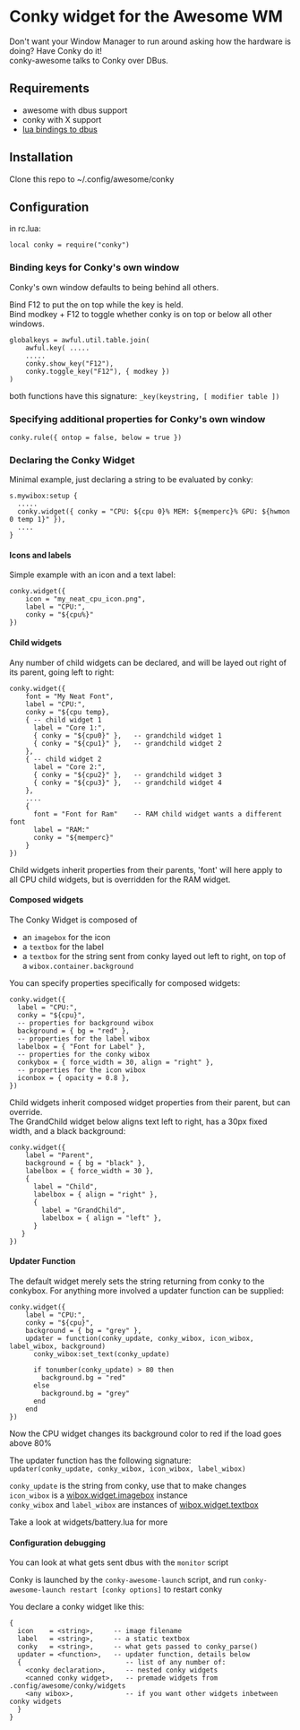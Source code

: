 # Conky widget for the Awesome WM

Don't want your Window Manager to run around asking how the hardware is doing?
Have Conky do it!  
conky-awesome talks to Conky over DBus.

## Requirements
* awesome with dbus support
* conky with X support
* [lua bindings to dbus](github.com/daurnimator/ldbus)

## Installation
Clone this repo to ~/.config/awesome/conky

## Configuration
in rc.lua:

`local conky = require("conky")`

### Binding keys for Conky's own window

Conky's own window defaults to being behind all others.

Bind F12 to put the on top while the key is held.  
Bind modkey + F12 to toggle whether conky is on top or below all other windows.
```
globalkeys = awful.util.table.join(
    awful.key( .....
    .....
    conky.show_key("F12"),
    conky.toggle_key("F12"), { modkey })
)
```

both functions have this signature:
`_key(keystring, [ modifier table ])`

### Specifying additional properties for Conky's own window

`
conky.rule({ ontop = false, below = true })
`

### Declaring the Conky Widget

Minimal example, just declaring a string to be evaluated by conky:
```
s.mywibox:setup {
  .....
  conky.widget({ conky = "CPU: ${cpu 0}% MEM: ${memperc}% GPU: ${hwmon 0 temp 1}" }),
  ....
}
```

#### Icons and labels

Simple example with an icon and a text label:
```
conky.widget({
    icon = "my_neat_cpu_icon.png",
    label = "CPU:",
    conky = "${cpu%}"
})

```

#### Child widgets

Any number of child widgets can be declared, and will be layed out right of its
parent, going left to right:

```
conky.widget({
    font = "My Neat Font",
    label = "CPU:",
    conky = "${cpu temp},
    { -- child widget 1
      label = "Core 1:",
      { conky = "${cpu0}" },   -- grandchild widget 1
      { conky = "${cpu1}" },   -- grandchild widget 2
    },
    { -- child widget 2
      label = "Core 2:",
      { conky = "${cpu2}" },   -- grandchild widget 3
      { conky = "${cpu3}" },   -- grandchild widget 4
    },
    ....
    {
      font = "Font for Ram"    -- RAM child widget wants a different font
      label = "RAM:"
      conky = "${memperc}"
    }
})
```

Child widgets inherit properties from their parents, 'font' will here apply
to all CPU child widgets, but is overridden for the RAM widget.

#### Composed widgets

The Conky Widget is composed of
  * an `imagebox` for the icon
  * a `textbox` for the label
  * a `textbox` for the string sent from conky
layed out left to right, on top of a `wibox.container.background`

You can specify properties specifically for composed widgets:

```
conky.widget({
  label = "CPU:",
  conky = "${cpu}",
  -- properties for background wibox
  background = { bg = "red" },
  -- properties for the label wibox
  labelbox = { "Font for Label" },
  -- properties for the conky wibox
  conkybox = { force_width = 30, align = "right" },
  -- properties for the icon wibox
  iconbox = { opacity = 0.8 },
})
```

Child widgets inherit composed widget properties from their parent, but can
override.  
The GrandChild widget below aligns text left to right, has a 30px fixed width, and a
black background:

```
conky.widget({
    label = "Parent",
    background = { bg = "black" },
    labelbox = { force_width = 30 },
    {
      label = "Child",
      labelbox = { align = "right" },
      {
        label = "GrandChild",
        labelbox = { align = "left" },
      }
   }
})
```

#### Updater Function

The default widget merely sets the string returning from conky to the
conkybox. For anything more involved a updater function can be supplied:

```
conky.widget({
    label = "CPU:",
    conky = "${cpu}",
    background = { bg = "grey" },
    updater = function(conky_update, conky_wibox, icon_wibox, label_wibox, background)
      conky_wibox:set_text(conky_update)

      if tonumber(conky_update) > 80 then
        background.bg = "red"
      else
        background.bg = "grey"
      end
    end
})
```

Now the CPU widget changes its background color to red if the load goes above 80%

The updater function has the following signature:  
`updater(conky_update, conky_wibox, icon_wibox, label_wibox)`

`conky_update` is the string from conky, use that to make changes  
`icon_wibox` is a [wibox.widget.imagebox](http://awesomewm.org/apidoc/classes/wibox.widget.imagebox.html) instance  
`conky_wibox` and `label_wibox` are instances of [wibox.widget.textbox](http://awesomewm.org/apidoc/classes/wibox.widget.textbox.html)

Take a look at widgets/battery.lua for more

#### Configuration debugging

You can look at what gets sent dbus with the `monitor` script

Conky is launched by the `conky-awesome-launch` script, and run
`conky-awesome-launch restart [conky options]` to restart conky



You declare a conky widget like this:
```
{
  icon    = <string>,     -- image filename
  label   = <string>,     -- a static textbox
  conky   = <string>,     -- what gets passed to conky_parse()
  updater = <function>,   -- updater function, details below
  {                          -- list of any number of:
    <conky declaration>,     -- nested conky widgets
    <canned conky widget>,   -- premade widgets from .config/awesome/conky/widgets
    <any wibox>,             -- if you want other widgets inbetween conky widgets
  }
}
```

